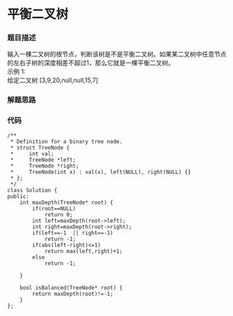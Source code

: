 # 平衡二叉树
### 题目描述
输入一棵二叉树的根节点，判断该树是不是平衡二叉树。如果某二叉树中任意节点的左右子树的深度相差不超过1，那么它就是一棵平衡二叉树。    
示例 1:       
给定二叉树 [3,9,20,null,null,15,7]       

### 解题思路

### 代码
```
/**
 * Definition for a binary tree node.
 * struct TreeNode {
 *     int val;
 *     TreeNode *left;
 *     TreeNode *right;
 *     TreeNode(int x) : val(x), left(NULL), right(NULL) {}
 * };
 */
class Solution {
public:
    int maxDepth(TreeNode* root) {
        if(root==NULL)
            return 0;
        int left=maxDepth(root->left);
        int right=maxDepth(root->right);
        if(left==-1  || right==-1)
            return -1;
        if(abs(left-right)<=1)
            return max(left,right)+1;
        else
            return -1;

    }

    bool isBalanced(TreeNode* root) {
        return maxDepth(root)!=-1;
    }
};
```
